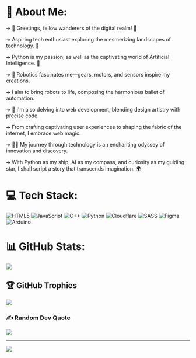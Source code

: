 # 💫 About Me:

➜ 👋 Greetings, fellow wanderers of the digital realm! 🌟

➜ Aspiring tech enthusiast exploring the mesmerizing landscapes of technology. 🚀

➜ Python is my passion, as well as the captivating world of Artificial Intelligence. 🐍

➜ 🤖 Robotics fascinates me—gears, motors, and sensors inspire my creations.

➜ I aim to bring robots to life, composing the harmonious ballet of automation.

➜ 🎨 I'm also delving into web development, blending design artistry with precise code.

➜ From crafting captivating user experiences to shaping the fabric of the internet, I embrace web magic.

➜ 🌌🔮 My journey through technology is an enchanting odyssey of innovation and discovery.

➜ With Python as my ship, AI as my compass, and curiosity as my guiding star, I shall script a story that transcends imagination. 🌍

# 💻 Tech Stack:

![HTML5](https://img.shields.io/badge/html5-%23E34F26.svg?style=plastic&logo=html5&logoColor=white) ![JavaScript](https://img.shields.io/badge/javascript-%23323330.svg?style=plastic&logo=javascript&logoColor=%23F7DF1E) ![C++](https://img.shields.io/badge/c++-%2300599C.svg?style=plastic&logo=c%2B%2B&logoColor=white) ![Python](https://img.shields.io/badge/python-3670A0?style=plastic&logo=python&logoColor=ffdd54) ![Cloudflare](https://img.shields.io/badge/Cloudflare-F38020?style=plastic&logo=Cloudflare&logoColor=white) ![SASS](https://img.shields.io/badge/SASS-hotpink.svg?style=plastic&logo=SASS&logoColor=white) ![Figma](https://img.shields.io/badge/figma-%23F24E1E.svg?style=plastic&logo=figma&logoColor=white) ![Arduino](https://img.shields.io/badge/-Arduino-00979D?style=plastic&logo=Arduino&logoColor=white)

# 📊 GitHub Stats:

![](https://github-readme-streak-stats.herokuapp.com/?user=Ame3r&theme=great-gatsby&hide_border=false)

## 🏆 GitHub Trophies

![](https://github-profile-trophy.vercel.app/?username=Ame3r&theme=radical&no-frame=false&no-bg=true&margin-w=4)

### ✍️ Random Dev Quote

![](https://quotes-github-readme.vercel.app/api?type=horizontal&theme=gruvbox)

---

[![](https://visitcount.itsvg.in/api?id=Ame3r&icon=2&color=9)](https://visitcount.itsvg.in)

<!-- Proudly created with GPRM ( https://gprm.itsvg.in ) -->
